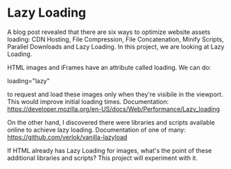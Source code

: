 # Lazy Loading

A blog post revealed that there are six ways to optimize website assets loading: CDN Hosting, File Compression, File Concatenation, Minify Scripts, Parallel Downloads and Lazy Loading. In this project, we are looking at Lazy Loading.

HTML images and iFrames have an attribute called loading. We can do:

loading="lazy"

to request and load these images only when they're visibile in the viewport. This would improve initial loading times. 
Documentation: https://developer.mozilla.org/en-US/docs/Web/Performance/Lazy_loading 


On the other hand, I discovered there were libraries and scripts available online to achieve lazy loading. 
Documentation of one of many: https://github.com/verlok/vanilla-lazyload

If HTML already has Lazy Loading for images, what's the point of these additional libraries and scripts? This project will experiment with it.